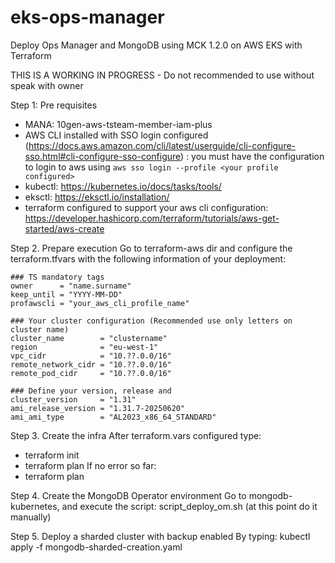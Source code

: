 # eks-ops-manager
Deploy Ops Manager and MongoDB using MCK 1.2.0 on AWS EKS with Terraform

THIS IS A WORKING IN PROGRESS - Do not recommended to use without speak with owner

Step 1: Pre requisites
- MANA: 10gen-aws-tsteam-member-iam-plus
- AWS CLI installed with SSO login configured (https://docs.aws.amazon.com/cli/latest/userguide/cli-configure-sso.html#cli-configure-sso-configure) : you must have the configuration to login to aws using `aws sso login --profile <your profile configured>`
- kubectl: https://kubernetes.io/docs/tasks/tools/
- eksctl: https://eksctl.io/installation/
- terraform configured to support your aws cli configuration: https://developer.hashicorp.com/terraform/tutorials/aws-get-started/aws-create

Step 2. Prepare execution
Go to terraform-aws dir and configure the terraform.tfvars with the following information of your deployment:
```
### TS mandatory tags
owner      = "name.surname"
keep_until = "YYYY-MM-DD"
profawscli = "your_aws_cli_profile_name"

### Your cluster configuration (Recommended use only letters on cluster name)
cluster_name        = "clustername"
region              = "eu-west-1"
vpc_cidr            = "10.??.0.0/16"
remote_network_cidr = "10.??.0.0/16"
remote_pod_cidr     = "10.??.0.0/16"

### Define your version, release and 
cluster_version     = "1.31"
ami_release_version = "1.31.7-20250620"
ami_ami_type        = "AL2023_x86_64_STANDARD"
```

Step 3. Create the infra
After terraform.vars configured type:
- terraform init
- terraform plan
If no error so far:
- terraform plan

Step 4. Create the MongoDB Operator environment
Go to mongodb-kubernetes, and execute the script: script_deploy_om.sh (at this point do it manually)

Step 5. Deploy a sharded cluster with backup enabled
By typing: kubectl apply -f mongodb-sharded-creation.yaml
